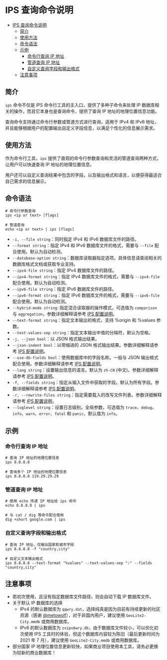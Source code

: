# IPS 查询命令说明

<!-- TOC -->
* [IPS 查询命令说明](#ips-查询命令说明)
  * [简介](#简介)
  * [使用方法](#使用方法)
  * [命令语法](#命令语法)
  * [示例](#示例)
    * [命令行查询 IP 地址](#命令行查询-ip-地址)
    * [管道查询 IP 地址](#管道查询-ip-地址)
    * [自定义查询字段和输出格式](#自定义查询字段和输出格式)
  * [注意事项](#注意事项)
<!-- TOC -->

## 简介

`ips` 命令不仅是 IPS 命令行工具的主入口，提供了多种子命令来处理 IP 数据库相关的操作，而且它本身也是查询命令，提供了查询 IP 地址的地理位置信息功能。

查询命令支持通过命令行参数或管道方式进行查询，适用于 IPv4 和 IPv6 地址，并且能够根据用户的配置输出自定义字段信息，以满足个性化的信息展示需求。


## 使用方法

作为命令行工具，`ips` 提供了直观的命令行参数查询和灵活的管道查询两种方式，让用户可以快速查询 IP 地址的地理位置信息。

用户还可以自定义查询结果中包含的字段，以及输出格式和语言，以便获得最适合自己需求的信息展示。

## 命令语法

```shell
# 命令行参数查询
ips <ip or text> [flags]

# 管道查询
echo <ip or text> | ips [flags]
```

- `-i, --file string`：同时指定 IPv4 和 IPv6 数据库文件的路径。
- `--format string`：指定 IPv4 和 IPv6 数据库文件的格式，需要与 `--file` 配合使用。默认为自动检测。
- `--database-option string`：数据库读取器指定选项。具体信息请查阅相关的数据库格式文档或获取专业支持。
- `--ipv4-file string`：指定 IPv4 数据库文件的路径。
- `--ipv4-format string`：指定 IPv4 数据库文件的格式，需要与 `--ipv4-file` 配合使用。默认为自动检测。
- `--ipv6-file string`：指定 IPv6 数据库文件的路径。
- `--ipv6-format string`：指定 IPv6 数据库文件的格式，需要与 `--ipv6-file` 配合使用。默认为自动检测。
- `--hybrid-mode string`: 指定混合读取器的操作模式，可选值为 `comparison` 与 `aggregation`，参数详细解释请参考 [IPS 配置说明](./config.md#hybridmode)。
- `--text-format string`：指定文本输出的格式，支持 %origin 和 %values 参数。
- `--text-values-sep string`：指定文本输出中值的分隔符，默认为空格。
- `-j, --json bool`：以 JSON 格式输出结果。
- `--json-indent bool`：以带缩进的 JSON 格式输出结果。参数详细解释请参考 [IPS 配置说明](./config.md#jsonindent)。
- `--use-db-fields bool`：使用数据库中的字段名称。一般与 JSON 输出格式配合使用。参数详细解释请参考 [IPS 配置说明](./config.md#usedbfields)。
- `--lang string`：设置输出信息的语言。默认为 `zh-CN` (中文)。参数详细解释请参考 [IPS 配置说明](./config.md#lang)。
- `-f, --fields string`：指定从输入文件中获取的字段。默认为所有字段。参数详细解释请参考 [IPS 配置说明](./config.md#fields)。
- `-r, --rewrite-files string`：指定需要载入的改写文件列表。参数详细解释请参考 [IPS 配置说明](./config.md#rewritefiles)。
- `--loglevel string`：设置日志级别，全局参数，可选值为 `trace`、`debug`、`info`、`warn`、`error`、`fatal` 和 `panic`，默认值为 `info`。

## 示例

### 命令行查询 IP 地址

```shell
# 查询 IP 地址的地理位置信息
ips 8.8.8.8

# 查询多个 IP 地址的地理位置信息
ips 8.8.8.8 119.29.29.29
```

### 管道查询 IP 地址

```shell
# 使用 echo 传递 IP 地址给 ips 命令
echo 8.8.8.8 | ips

# 与 cat / dig 等命令配合使用
dig +short google.com | ips
```

### 自定义查询字段和输出格式

```shell
# 查询 IP 地址，仅输出国家和城市字段
ips 8.8.8.8 -f "country,city"

# 自定义文本输出格式
ips 8.8.8.8 --text-format "%values" --text-values-sep ":" --fields "country,city"
```

## 注意事项

- 若初次使用，且没有指定数据库文件路径，则会自动下载 IP 数据库文件。
- 关于默认 IP 数据库的选择
  - IPv4 的默认数据库为 `qqwry.dat`，选择纯真是因为目前有持续更新的社区资源（感谢 [@metowolf](https://github.com/metowolf)），对于非国内用户，建议使用 `GeoLite2-City.mmdb` 或商用数据库。
  - IPv6 的默认数据库为 `zxipv6wry.db`，由于数据库文件较小，可以优化初次使用 IPS 工具时的体验，但这个数据库内容较为陈旧（最后更新时间为 2021 年 7 月），建议使用 `GeoLite2-City.mmdb` 或商用数据库。
- 部分国家 IP 地理位置信息更新较快，如果商业项目使用本工具，请务必更换为较新的商业数据库！
